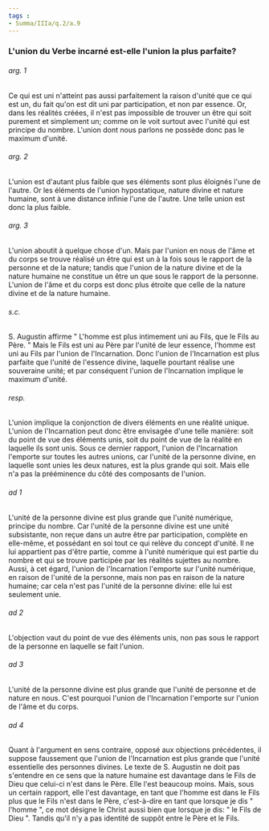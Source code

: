 ```yaml
---
tags : 
- Summa/IIIa/q.2/a.9
---
```


### L'union du Verbe incarné est-elle l'union la plus parfaite?

###### arg. 1
Ce qui est uni n'atteint pas aussi parfaitement la raison d'unité que ce qui est un, du fait qu'on est dit uni par participation, et non par essence. Or, dans les réalités créées, il n'est pas impossible de trouver un être qui soit purement et simplement un; comme on le voit surtout avec l'unité qui est principe du nombre. L'union dont nous parlons ne possède donc pas le maximum d'unité. 

###### arg. 2
L'union est d'autant plus faible que ses éléments sont plus éloignés l'une de l'autre. Or les éléments de l'union hypostatique, nature divine et nature humaine, sont à une distance infinie l'une de l'autre. Une telle union est donc la plus faible. 

###### arg. 3
L'union aboutit à quelque chose d'un. Mais par l'union en nous de l'âme et du corps se trouve réalisé un être qui est un à la fois sous le rapport de la personne et de la nature; tandis que l'union de la nature divine et de la nature humaine ne constitue un être un que sous le rapport de la personne. L'union de l'âme et du corps est donc plus étroite que celle de la nature divine et de la nature humaine. 

###### s.c.
S. Augustin affirme " L'homme est plus intimement uni au Fils, que le Fils au Père. " Mais le Fils est uni au Père par l'unité de leur essence, l'homme est uni au Fils par l'union de l'Incarnation. Donc l'union de l'Incarnation est plus parfaite que l'unité de l'essence divine, laquelle pourtant réalise une souveraine unité; et par conséquent l'union de l'Incarnation implique le maximum d'unité. 

###### resp.
L'union implique la conjonction de divers éléments en une réalité unique. L'union de l'Incarnation peut donc être envisagée d'une telle manière: soit du point de vue des éléments unis, soit du point de vue de la réalité en laquelle ils sont unis. Sous ce dernier rapport, l'union de l'Incarnation l'emporte sur toutes les autres unions, car l'unité de la personne divine, en laquelle sont unies les deux natures, est la plus grande qui soit. Mais elle n'a pas la prééminence du côté des composants de l'union. 

###### ad 1
L'unité de la personne divine est plus grande que l'unité numérique, principe du nombre. Car l'unité de la personne divine est une unité subsistante, non reçue dans un autre être par participation, complète en elle-même, et possédant en soi tout ce qui relève du concept d'unité. Il ne lui appartient pas d'être partie, comme à l'unité numérique qui est partie du nombre et qui se trouve participée par les réalités sujettes au nombre. Aussi, à cet égard, l'union de l'Incarnation l'emporte sur l'unité numérique, en raison de l'unité de la personne, mais non pas en raison de la nature humaine; car cela n'est pas l'unité de la personne divine: elle lui est seulement unie. 

###### ad 2
L'objection vaut du point de vue des éléments unis, non pas sous le rapport de la personne en laquelle se fait l'union. 

###### ad 3
L'unité de la personne divine est plus grande que l'unité de personne et de nature en nous. C'est pourquoi l'union de l'Incarnation l'emporte sur l'union de l'âme et du corps. 

###### ad 4
Quant à l'argument en sens contraire, opposé aux objections précédentes, il suppose faussement que l'union de l'Incarnation est plus grande que l'unité essentielle des personnes divines. Le texte de S. Augustin ne doit pas s'entendre en ce sens que la nature humaine est davantage dans le Fils de Dieu que celui-ci n'est dans le Père. Elle l'est beaucoup moins. Mais, sous un certain rapport, elle l'est davantage, en tant que l'homme est dans le Fils plus que le Fils n'est dans le Père, c'est-à-dire en tant que lorsque je dis " l'homme ", ce mot désigne le Christ aussi bien que lorsque je dis: " le Fils de Dieu ". Tandis qu'il n'y a pas identité de suppôt entre le Père et le Fils. 

